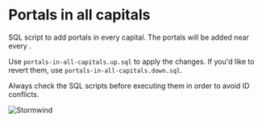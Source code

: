 # Portals in all capitals
SQL script to add portals in every capital.
The portals will be added near every <Portal Trainer>.

Use `portals-in-all-capitals.up.sql` to apply the changes. 
If you'd like to revert them, use `portals-in-all-capitals.down.sql`.

Always check the SQL scripts before executing them in order to avoid ID conflicts. 

![Stormwind](https://user-images.githubusercontent.com/75517/102677925-46502980-41a5-11eb-8710-69371c2f72d2.png)
